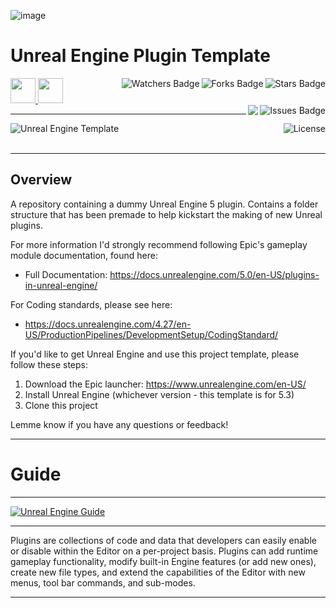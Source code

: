 ![image](https://user-images.githubusercontent.com/43964243/235778441-9dfb45ab-befd-480b-bc30-5eab5dc2efef.png)

# Unreal Engine Plugin Template

<!-- Header Start -->
<a href = "https://docs.unrealengine.com/5.3/en-US/"> <img height="40" img width="40" src="https://cdn.simpleicons.org/unrealengine/white"> </a> 
<a href = "https://learn.microsoft.com/en-us/cpp/cpp-language"> <img height="40" img width="40" src="https://cdn.simpleicons.org/c++"> </a>
<img align="right" alt="Stars Badge" src="https://img.shields.io/github/stars/jdsherbert/Unreal-Engine-Plugin-Template?label=%E2%AD%90"/>
<img align="right" alt="Forks Badge" src="https://img.shields.io/github/forks/jdsherbert/Unreal-Engine-Plugin-Template?label=%F0%9F%8D%B4"/>
<img align="right" alt="Watchers Badge" src="https://img.shields.io/github/watchers/jdsherbert/Unreal-Engine-Plugin-Template?label=%F0%9F%91%81%EF%B8%8F"/>
<img align="right" alt="Issues Badge" src="https://img.shields.io/github/issues/jdsherbert/Unreal-Engine-Plugin-Template?label=%E2%9A%A0%EF%B8%8F"/>
<img align="right" src="https://hits.seeyoufarm.com/api/count/incr/badge.svg?url=https%3A%2F%2Fgithub.com%2FJDSherbert%2FUnreal-Engine-Plugin-Template%2Fhit-counter%2FREADME&count_bg=%2379C83D&title_bg=%23555555&labelColor=0E1128&title=🔍&style=for-the-badge">
<!-- Header End --> 

-----------------------------------------------------------------------

<a href="https://docs.unrealengine.com/5.3/en-US/"> 
  <img align="left" alt="Unreal Engine Template" src="https://img.shields.io/badge/Unreal%20Engine%20Template-black?style=for-the-badge&logo=unrealengine&logoColor=white&color=black&labelColor=black"> </a>
  
<a href="https://choosealicense.com/licenses/unlicense/"> 
  <img align="right" alt="License" src="https://img.shields.io/badge/License%20:%20Unlicense-black?style=for-the-badge&logo=unlicense&logoColor=white&color=black&labelColor=black"> </a>
  
<br></br>

-----------------------------------------------------------------------
## Overview
A repository containing a dummy Unreal Engine 5 plugin. Contains a folder structure that has been premade to help kickstart the making of new Unreal plugins.

For more information I'd strongly recommend following Epic's gameplay module documentation, found here:
 - Full Documentation:  https://docs.unrealengine.com/5.0/en-US/plugins-in-unreal-engine/

For Coding standards, please see here:
 - https://docs.unrealengine.com/4.27/en-US/ProductionPipelines/DevelopmentSetup/CodingStandard/

If you'd like to get Unreal Engine and use this project template, please follow these steps:
1. Download the Epic launcher: https://www.unrealengine.com/en-US/
2. Install Unreal Engine (whichever version - this template is for 5.3)
3. Clone this project

Lemme know if you have any questions or feedback!

  -----------------------------------------------------------------------

  # Guide

  -----------------------------------------------------------------------
  <a href="https://docs.unrealengine.com/5.2/en-US/"><img align="top" alt="Unreal Engine Guide" src="https://img.shields.io/badge/Unreal%20Engine%20Guide-00549F?style=for-the-badge&logo=unrealengine&logoColor=white&color=black&labelColor=midnight"></a>
  
  -----------------------------------------------------------------------
Plugins are collections of code and data that developers can easily enable or disable within the Editor on a per-project basis. Plugins can add runtime gameplay functionality, modify built-in Engine features (or add new ones), create new file types, and extend the capabilities of the Editor with new menus, tool bar commands, and sub-modes.


-----------------------------------------------------------------------

